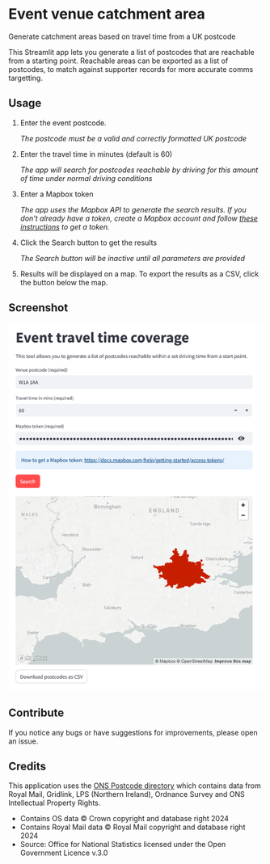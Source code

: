 # Event venue catchment area
Generate catchment areas based on travel time from a UK postcode

This Streamlit app lets you generate a list of postcodes that are reachable from a starting point. 
Reachable areas can be exported as a list of postcodes, to match against supporter records
for more accurate comms targetting. 

## Usage 
1. Enter the event postcode. 

   _The postcode must be a valid and correctly formatted UK postcode_

2. Enter the travel time in minutes (default is 60)

   _The app will search for postcodes reachable by driving for this amount of time
   under normal driving conditions_

3. Enter a Mapbox token

   _The app uses the Mapbox API to generate the search results. If you don't already
   have a token, create a Mapbox account and follow [these instructions](https://docs.mapbox.com/help/getting-started/access-tokens/) 
   to get a token._

4. Click the Search button to get the results 

   _The Search button will be inactive until all parameters are provided_

5. Results will be displayed on a map. To export the results as a CSV, click 
   the button below the map.

## Screenshot
<kbd>![Screenshot of postcode catchment tool](./images/screenshot.png)</kbd>

## Contribute
If you notice any bugs or have suggestions for improvements, please open an issue. 

## Credits
This application uses the [ONS Postcode directory](https://geoportal.statistics.gov.uk/datasets/a8a2d8d31db84ceea45b261bb7756771/about) which contains data from Royal Mail, Gridlink, LPS (Northern Ireland), Ordnance Survey and ONS Intellectual Property Rights.
* Contains OS data © Crown copyright and database right 2024
* Contains Royal Mail data © Royal Mail copyright and database right 2024
* Source: Office for National Statistics licensed under the Open Government Licence v.3.0
